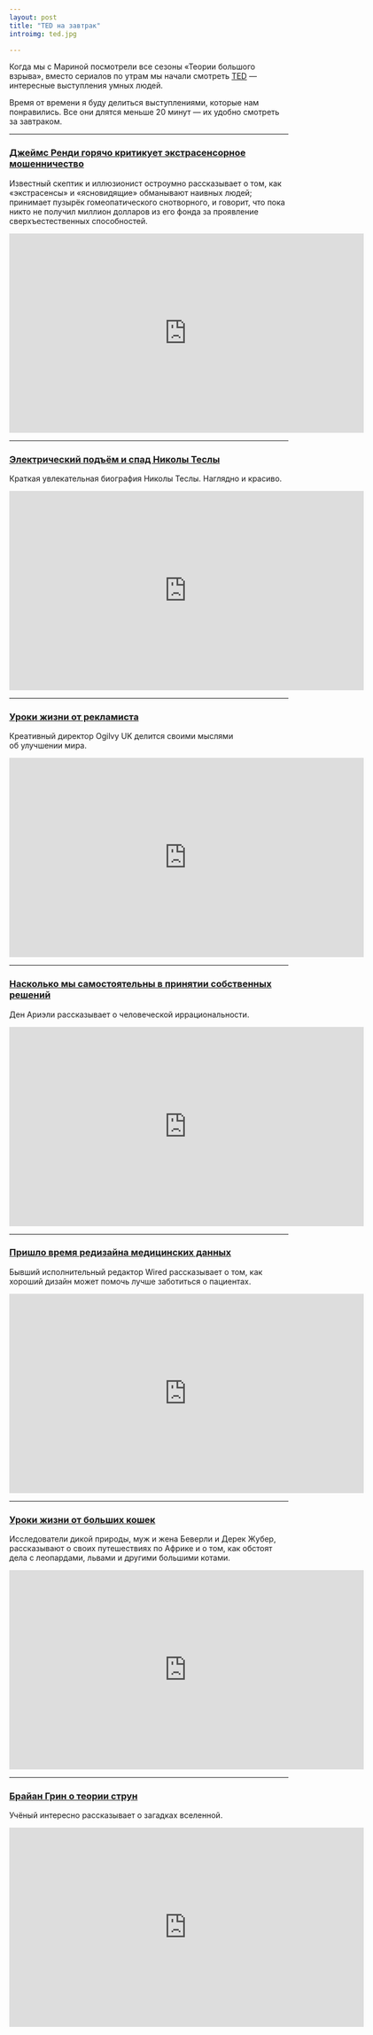```yaml
---
layout: post
title: "TED на завтрак"
introimg: ted.jpg

---
```


<p class="lead">Когда мы с Мариной посмотрели все сезоны «Теории большого взрыва», вместо сериалов по утрам мы начали смотреть <a href="http://ted.com/">TED</a> — интересные выступления умных людей.</p>

Время от времени я буду делиться выступлениями, которые нам понравились. Все они длятся меньше 20 минут — их удобно смотреть за завтраком.

<!-- more -->

* * *

### [Джеймс Ренди горячо критикует экстрасенсорное мошенничество](http://www.ted.com/talks/lang/ru/james_randi.html)

Известный скептик и иллюзионист остроумно рассказывает о том, как «экстрасенсы» и «ясновидящие» обманывают наивных людей; принимает пузырёк гомеопатического снотворного, и говорит, что пока никто не получил миллион долларов из его фонда за проявление сверхъестественных способностей.

<iframe src="http://embed.ted.com/talks/lang/ru/james_randi.html" width="640" height="360" frameborder="0" scrolling="no" webkitAllowFullScreen mozallowfullscreen allowFullScreen></iframe>

* * *

### [Электрический подъём и спад Николы Теслы](http://on.ted.com/Tesla)
Краткая увлекательная биография Николы Теслы. Наглядно и красиво.

<iframe src="http://embed.ted.com/talks/lang/ru/marco_tempest_the_electric_rise_and_fall_of_nikola_tesla.html" width="640" height="360" frameborder="0" scrolling="no" webkitAllowFullScreen mozallowfullscreen allowFullScreen></iframe>

* * *

### [Уроки жизни от рекламиста](http://www.ted.com/talks/lang/ru/rory_sutherland_life_lessons_from_an_ad_man.html)
Креативный директор Ogilvy UK делится своими мыслями об улучшении мира.

<iframe src="http://embed.ted.com/talks/lang/ru/rory_sutherland_life_lessons_from_an_ad_man.html" width="640" height="360" frameborder="0" scrolling="no" webkitAllowFullScreen mozallowfullscreen allowFullScreen></iframe>

* * *

### [Насколько мы самостоятельны в принятии собственных решений](http://www.ted.com/talks/lang/ru/dan_ariely_asks_are_we_in_control_of_our_own_decisions.html)
Ден Ариэли рассказывает о человеческой иррациональности.

<iframe src="http://embed.ted.com/talks/lang/ru/dan_ariely_asks_are_we_in_control_of_our_own_decisions.html" width="640" height="360" frameborder="0" scrolling="no" webkitAllowFullScreen mozallowfullscreen allowFullScreen></iframe>

* * *

### [Пришло время редизайна медицинских данных](http://www.ted.com/talks/lang/ru/thomas_goetz_it_s_time_to_redesign_medical_data.html)
Бывший исполнительный редактор Wired рассказывает о том, как хороший дизайн может помочь лучше заботиться о пациентах.

<iframe src="http://embed.ted.com/talks/lang/ru/thomas_goetz_it_s_time_to_redesign_medical_data.html" width="640" height="360" frameborder="0" scrolling="no" webkitAllowFullScreen mozallowfullscreen allowFullScreen></iframe>

* * *

### [Уроки жизни от больших кошек](http://www.ted.com/talks/lang/ru/beverly_dereck_joubert_life_lessons_from_big_cats.html)
Исследователи дикой природы, муж и жена Беверли и Дерек Жубер, рассказывают о своих путешествиях по Африке и о том, как обстоят дела с леопардами, львами и другими большими котами.

<iframe src="http://embed.ted.com/talks/lang/ru/beverly_dereck_joubert_life_lessons_from_big_cats.html" width="640" height="360" frameborder="0" scrolling="no" webkitAllowFullScreen mozallowfullscreen allowFullScreen></iframe>

* * *

### [Брайан Грин о теории струн](http://www.ted.com/talks/lang/ru/brian_greene_on_string_theory.html)
Учёный интересно рассказывает о загадках вселенной.

<iframe src="http://embed.ted.com/talks/lang/ru/brian_greene_on_string_theory.html" width="640" height="360" frameborder="0" scrolling="no" webkitAllowFullScreen mozallowfullscreen allowFullScreen></iframe>

<script src="/js/jquery.fitvids.js"></script>
<script>
  $(function(){
    $('article').fitVids({ customSelector: "iframe[src^='http://embed.ted.com']"});
  });
</script>